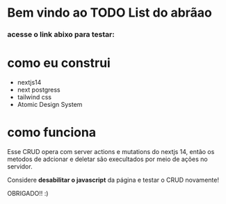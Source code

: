 # Bem vindo ao TODO List do abrãao

### acesse o link abixo para testar: 


# como eu construi

- nextjs14
- next postgress
- tailwind css
- Atomic Design System

# como funciona

Esse CRUD opera com server actions e mutations do nextjs 14, então os metodos de adcionar e deletar são execultados por meio de ações no servidor. 

Considere **desabilitar o javascript** da página e testar o CRUD novamente!


OBRIGADO!! :)